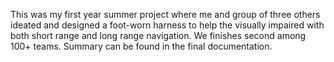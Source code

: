 This was my first year summer project where me and group of three others ideated and designed a foot-worn harness to help the visually impaired with both short range and long range navigation. We finishes second among 100+ teams.
Summary can be found in the final documentation.

